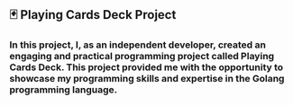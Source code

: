 <h2>🃏 Playing Cards Deck Project</h2>
<h3>In this project, I, as an independent developer, created an engaging and practical programming project called Playing Cards Deck. This project provided me with the opportunity to showcase my programming skills and expertise in the Golang programming language.</h3>
